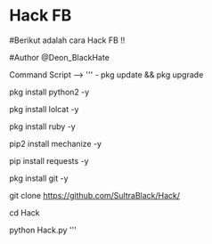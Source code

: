 # Hack FB 

#Berikut adalah cara Hack FB !!

#Author @Deon_BlackHate

Command Script --> ''' - pkg update && pkg upgrade

pkg install python2 -y

pkg install lolcat -y

pkg install ruby -y

pip2 install mechanize -y

pip install requests -y

pkg install git -y

git clone https://github.com/SultraBlack/Hack/

cd Hack

python Hack.py '''
